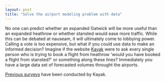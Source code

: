 ```yaml
---
layout: post
title: "Solve the airport modeling problem with data"
---
```


No one can predict whether an expanded Gatwick will be more useful than an expanded heathrow or whether stansted would ease more traffic.
While this can be debated at nauseam, it will ultimately come to lobbying power. Calling a vote is too expensive, but what if you could use data to make an informed decision? Imagine if the website [Kayak](www.kayak.com) were to ask every single person who is trying to book a flight from heathrow 'would you have booked a flight from stansted?' or something along these lines? Immediately you have a large data set of forecasted volumes throught the airports.


[Previous surveys](http://www.kayak.co.uk/news/staycation-over-kayak-survey-finds-people-will-travel-far-and-wide-in-2009.bd.html) have been conducted by Kayak.
